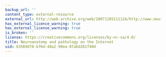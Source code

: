 ```yaml
---
backup_url: ''
content_type: external-resource
external_url: http://web.archive.org/web/20071105111124/http://www.neuropat.dote.hu/
has_external_licence_warning: true
has_external_license_warning: true
is_broken: ''
license: https://creativecommons.org/licenses/by-nc-sa/4.0/
title: Neuroanatomy and pathology on the Internet
uid: 63569d78-b76d-48a2-90ea-87abd261f40d
---
```

